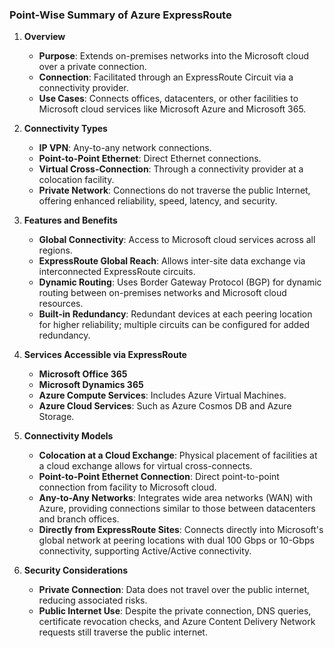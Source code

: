 ### **Point-Wise Summary of Azure ExpressRoute**

1. **Overview**
   - **Purpose**: Extends on-premises networks into the Microsoft cloud over a private connection.
   - **Connection**: Facilitated through an ExpressRoute Circuit via a connectivity provider.
   - **Use Cases**: Connects offices, datacenters, or other facilities to Microsoft cloud services like Microsoft Azure and Microsoft 365.

2. **Connectivity Types**
   - **IP VPN**: Any-to-any network connections.
   - **Point-to-Point Ethernet**: Direct Ethernet connections.
   - **Virtual Cross-Connection**: Through a connectivity provider at a colocation facility.
   - **Private Network**: Connections do not traverse the public Internet, offering enhanced reliability, speed, latency, and security.

3. **Features and Benefits**
   - **Global Connectivity**: Access to Microsoft cloud services across all regions.
   - **ExpressRoute Global Reach**: Allows inter-site data exchange via interconnected ExpressRoute circuits.
   - **Dynamic Routing**: Uses Border Gateway Protocol (BGP) for dynamic routing between on-premises networks and Microsoft cloud resources.
   - **Built-in Redundancy**: Redundant devices at each peering location for higher reliability; multiple circuits can be configured for added redundancy.

4. **Services Accessible via ExpressRoute**
   - **Microsoft Office 365**
   - **Microsoft Dynamics 365**
   - **Azure Compute Services**: Includes Azure Virtual Machines.
   - **Azure Cloud Services**: Such as Azure Cosmos DB and Azure Storage.

5. **Connectivity Models**
   - **Colocation at a Cloud Exchange**: Physical placement of facilities at a cloud exchange allows for virtual cross-connects.
   - **Point-to-Point Ethernet Connection**: Direct point-to-point connection from facility to Microsoft cloud.
   - **Any-to-Any Networks**: Integrates wide area networks (WAN) with Azure, providing connections similar to those between datacenters and branch offices.
   - **Directly from ExpressRoute Sites**: Connects directly into Microsoft's global network at peering locations with dual 100 Gbps or 10-Gbps connectivity, supporting Active/Active connectivity.

6. **Security Considerations**
   - **Private Connection**: Data does not travel over the public internet, reducing associated risks.
   - **Public Internet Use**: Despite the private connection, DNS queries, certificate revocation checks, and Azure Content Delivery Network requests still traverse the public internet.